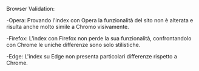 Browser Validation:

-Opera: Provando l'index con Opera la funzionalità del sito non è alterata 
        e risulta anche molto simile a Chromo visivamente.

-Firefox: L'index con Firefox non perde la sua funzionalità, confrontandolo con Chrome 
            le uniche differenze sono solo stilistiche.

-Edge: L'index su Edge non presenta particolari differenze rispetto a Chrome.